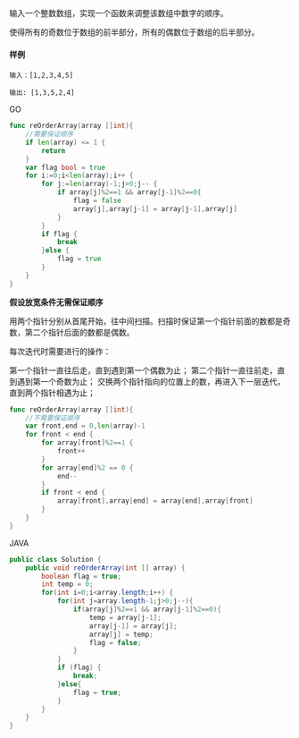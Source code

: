 输入一个整数数组，实现一个函数来调整该数组中数字的顺序。

使得所有的奇数位于数组的前半部分，所有的偶数位于数组的后半部分。

#### 样例

```
输入：[1,2,3,4,5]

输出: [1,3,5,2,4]
```

GO

```go
func reOrderArray(array []int){
    //需要保证顺序
    if len(array) <= 1 {
        return
    }
    var flag bool = true
    for i:=0;i<len(array);i++ {
        for j:=len(array)-1;j>0;j-- {
            if array[j]%2==1 && array[j-1]%2==0{
                flag = false
                array[j],array[j-1] = array[j-1],array[j]
            }
        }
        if flag {
            break
        }else {
            flag = true
        }
    }
}
```

**假设放宽条件无需保证顺序** 

用两个指针分别从首尾开始，往中间扫描。扫描时保证第一个指针前面的数都是奇数，第二个指针后面的数都是偶数。

每次迭代时需要进行的操作：

第一个指针一直往后走，直到遇到第一个偶数为止；
第二个指针一直往前走，直到遇到第一个奇数为止；
交换两个指针指向的位置上的数，再进入下一层迭代，直到两个指针相遇为止；

```go
func reOrderArray(array []int){
    //不需要保证顺序
    var front,end = 0,len(array)-1
    for front < end {
        for array[front]%2==1 {
            front++
        }
        for array[end]%2 == 0 {
            end--
        }
        if front < end {
            array[front],array[end] = array[end],array[front]
        }
    }
}
```

JAVA

```java
public class Solution {
    public void reOrderArray(int [] array) {
        boolean flag = true;
        int temp = 0;
        for(int i=0;i<array.length;i++) {
            for(int j=array.length-1;j>0;j--){
                if(array[j]%2==1 && array[j-1]%2==0){
                    temp = array[j-1];
                    array[j-1] = array[j];
                    array[j] = temp;
                    flag = false;
                }
            }
            if (flag) {
                break;
            }else{
                flag = true;
            }
        }
    }
}
```

